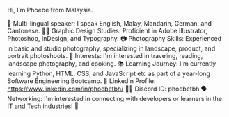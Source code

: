 Hi, I’m Phoebe from Malaysia.

💬 Multi-lingual speaker: I speak English, Malay, Mandarin, German, and Cantonese.
👩‍🎓 Graphic Design Studies: Proficient in Adobe Illustrator, Photoshop, InDesign, and Typography.
📷 Photography Skills: Experienced in basic and studio photography, specializing in landscape, product, and portrait photoshoots.
👀 Interests: I'm interested in traveling, reading, landscape photography, and cooking.
📚 Learning Journey: I'm currently learning Python, HTML, CSS, and JavaScript etc as part of a year-long Software Engineering Bootcamp.
📧 LinkedIn Profile: https://www.linkedin.com/in/phoebetbh/
👩‍🔧 Discord ID: phoebetbh
🗣️ Networking: I'm interested in connecting with developers or learners in the IT and Tech industries! 🙂
